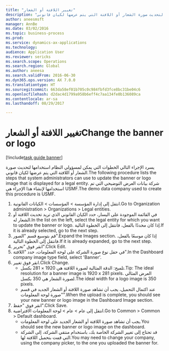 ```yaml
--- 
title: "تغيير اللافتة أو الشعار"
description: "يسرد الإجراء التالي الخطوات التي يمكن لمسؤولي النظام استخدامها لتحديث صورة الشعار أو اللافتة التي يتم عرضها لكيان قانوني."
author: aneesmsft
manager: AnnBe
ms.date: 03/02/2016
ms.topic: business-process
ms.prod: 
ms.service: dynamics-ax-applications
ms.technology: 
audience: Application User
ms.reviewer: sericks
ms.search.scope: Operations
ms.search.region: Global
ms.author: aneesa
ms.search.validFrom: 2016-06-30
ms.dyn365.ops.version: AX 7.0.0
ms.translationtype: HT
ms.sourcegitcommit: 663da58ef01b705c0c984fbfd3fce8bc31be04c6
ms.openlocfilehash: d2dac4d1799a958b6eff4c7aa134fe0b136089ca
ms.contentlocale: ar-sa
ms.lasthandoff: 08/29/2017

---
```

# <a name="change-the-banner-or-logo"></a><span data-ttu-id="65a46-103">تغيير اللافتة أو الشعار</span><span class="sxs-lookup"><span data-stu-id="65a46-103">Change the banner or logo</span></span>

[!include[task guide banner](../../includes/task-guide-banner.md)]

<span data-ttu-id="65a46-104">يسرد الإجراء التالي الخطوات التي يمكن لمسؤولي النظام استخدامها لتحديث صورة الشعار أو اللافتة التي يتم عرضها لكيان قانوني.</span><span class="sxs-lookup"><span data-stu-id="65a46-104">The following procedure lists the steps that system administrators can use to update the banner or logo image that is displayed for a legal entity.</span></span> <span data-ttu-id="65a46-105">شركة بيانات العرض التوضيحي التي تم استخدامها لإنشاء هذا الإجراء هي USMF.</span><span class="sxs-lookup"><span data-stu-id="65a46-105">The demo data company used to create this procedure is USMF.</span></span>

1. <span data-ttu-id="65a46-106">انتقل إلى إدارة المؤسسة > المؤسسات > الكيانات القانونية.</span><span class="sxs-lookup"><span data-stu-id="65a46-106">Go to Organization administration > Organizations > Legal entities.</span></span>
2. <span data-ttu-id="65a46-107">في القائمة الموجودة على اليسار، حدد الكيان القانوني الذي تريد تحديث اللافتة أو الشعار له.</span><span class="sxs-lookup"><span data-stu-id="65a46-107">In the list on the left, select the legal entity for which you want to update the banner or logo.</span></span> <span data-ttu-id="65a46-108">إذا كان محددًا بالفعل، فانتقل إلى الخطوة التالية.</span><span class="sxs-lookup"><span data-stu-id="65a46-108">If it is already selected, go to the next step.</span></span>
3. <span data-ttu-id="65a46-109">قم بتوسيع قسم "الصور‬".</span><span class="sxs-lookup"><span data-stu-id="65a46-109">Expand the Images section.</span></span> <span data-ttu-id="65a46-110">إذا كان موسعًا بالفعل، فانتقل إلى الخطوة التالية.</span><span class="sxs-lookup"><span data-stu-id="65a46-110">If it is already expanded, go to the next step.</span></span>
4. <span data-ttu-id="65a46-111">انقر فوق "تحرير".</span><span class="sxs-lookup"><span data-stu-id="65a46-111">Click Edit.</span></span>
5. <span data-ttu-id="65a46-112">في حقل نوع صورة الشركة على لوحة المعلومات، حدد "اللافتة".</span><span class="sxs-lookup"><span data-stu-id="65a46-112">In the Dashboard company image type field, select 'Banner'.</span></span>
6. <span data-ttu-id="65a46-113">انقر فوق تغيير.</span><span class="sxs-lookup"><span data-stu-id="65a46-113">Click Change.</span></span>
    * <span data-ttu-id="65a46-114">تلميح: الدقة المثالية لصورة اللافتة هي 1920 × 281 بكسل.</span><span class="sxs-lookup"><span data-stu-id="65a46-114">Tip: The ideal resolution for a banner image is 1920 x 281 pixels.</span></span> <span data-ttu-id="65a46-115">العرض المثالي لصورة الشعار هي 350 بكسل.</span><span class="sxs-lookup"><span data-stu-id="65a46-115">The ideal width for a logo image is 350 pixels.</span></span>  
    * <span data-ttu-id="65a46-116">عند اكتمال التحميل، يجب أن تشاهد صورة اللافتة أو الشعار الجديد في قسم "‏‫صورة لوحة المعلومات‬".</span><span class="sxs-lookup"><span data-stu-id="65a46-116">When the upload is complete, you should see your new banner or logo image in the Dashboard Image section.</span></span>  
7. <span data-ttu-id="65a46-117">انقر فوق "حفظ".</span><span class="sxs-lookup"><span data-stu-id="65a46-117">Click Save.</span></span>
8. <span data-ttu-id="65a46-118">انتقل إلى عام > عام > لوحة المعلومات الافتراضية.</span><span class="sxs-lookup"><span data-stu-id="65a46-118">Go to Common > Common > Default dashboard.</span></span>
    * <span data-ttu-id="65a46-119">يجب أن تشاهد صورة اللافتة أو الشعار الجديد على لوحة المعلومات.</span><span class="sxs-lookup"><span data-stu-id="65a46-119">You should see the new banner or logo image on the dashboard.</span></span>  
    * <span data-ttu-id="65a46-120">قد تحتاج إلى تغيير الشركة الخاصة بك، باستخدام منتقي الشركة، إلى الشركة التي قمت بتحميل اللافتة لها.</span><span class="sxs-lookup"><span data-stu-id="65a46-120">You may need to change your company, using the company picker, to the one you uploaded the banner for.</span></span>  


